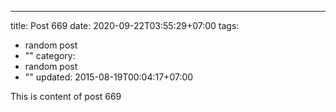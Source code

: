 ---
title: Post 669
date: 2020-09-22T03:55:29+07:00
tags:
  - random post
  - ""
category:
  - random post
  - ""
updated: 2015-08-19T00:04:17+07:00

This is content of post 669